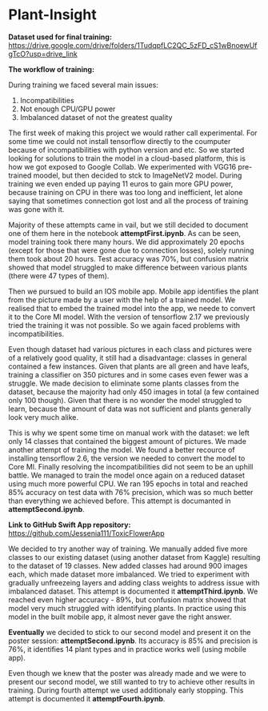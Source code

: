 # Plant-Insight

**Dataset used for final training:**
https://drive.google.com/drive/folders/1TudqpfLC2QC_5zFD_cS1wBnoewUfgTcO?usp=drive_link

**The workflow of training:**

During training we faced several main issues:
1. Incompatibilities
2. Not enough CPU/GPU power
3. Imbalanced dataset of not the greatest quality

The first week of making this project we would rather call experimental. For some time we could not install tensorflow directly to the coumputer because of incompatibilities with python version and etc. So we started looking for solutions to train the model in a cloud-based platform, this is how we got exposed to Google Collab. We experimented with VGG16 pre-trained moodel, but then decided to stck to ImageNetV2 model. During training we even ended up paying 11 euros to gain more GPU power, because training on CPU in there was too long and inefficient, let alone saying that sometimes connection got lost and all the process of training was gone with it. 

Majority of these attempts came in vail, but we still decided to document one of them here in the notebook **attemptFirst.ipynb**. As can be seen, model training took there many hours. We did approximately 20 epochs (except for those that were gone due to connection losses), solely running them took about 20 hours. Test accuracy was 70%, but confusion matrix showed that model struggled to make difference between various plants (there were 47 types of them). 

Then we pursued to build an IOS mobile app. Mobile app identifies the plant from the picture made by a user with the help of a  trained model. We realised that to embed the trained model into the app, we neede to convert it to the Core Ml model. With the version of tensorflow 2.17 we previously tried the training it was not possible. So we again faced problems with incompatibilities.

Even though dataset had various pictures in each class and pictures were of a relatively good quality, it still had a disadvantage: classes in general contained a few instances. Given that plants are all green and have leafs, training a classifier on 350 pictures and in some cases even fewer was a struggle. We made decision to eliminate some plants classes from the dataset, because the majority had only 450 images in total (a few contained only 100 though). Given that there is no wonder the model struggled to learn, because the amount of data was not sufficient and plants generally look very much alike. 

This is why we spent some time on manual work with the dataset: we left only 14 classes that contained the biggest amount of pictures. We made another attempt of training the model. We found a better recource of installing tensorflow 2.6, the version we needed to convert the model to Core Ml. Finally resolving the incompatibilities did not seem to be an uphill battle. We managed to train the model once again on a reduced dataset using much more powerful CPU. We ran 195 epochs in total and reached 85% accuracy on test data with 76% precision, which was so much better than everything we achieved before. This attempt is documanted in **attemptSecond.ipynb**.

**Link to GitHub Swift App repository:**
https://github.com/Jessenia111/ToxicFlowerApp

We decided to try another way of training. We manually added five more classes to our existing dataset (using another dataset from Kaggle) resulting to the dataset of 19 classes. New added classes had around 900 images each, which made dataset more imbalanced. We tried to experiment with gradually unfreezeing layers and adding class weights to address issue with imbalanced dataset. This attempt is documented it **attemptThird.ipynb**. We reached even higher accuracy - 89%, but confusion matrix showed that model very much struggled with identifying plants. In practice using this model in the built mobile app, it almost never gave the right answer. 

**Eventually** we decided to stick to our second model and present it on the poster session: **attemptSecond.ipynb**. Its accuracy is 85% and precision is 76%, it identifies 14 plant types and in practice works well (using mobile app). 

Even though we knew that the poster was already made and we were to present our second model, we still wanted to try to achieve other results in training. During fourth attempt we used additionaly early stopping. This attempt is documented it **attemptFourth.ipynb**.


